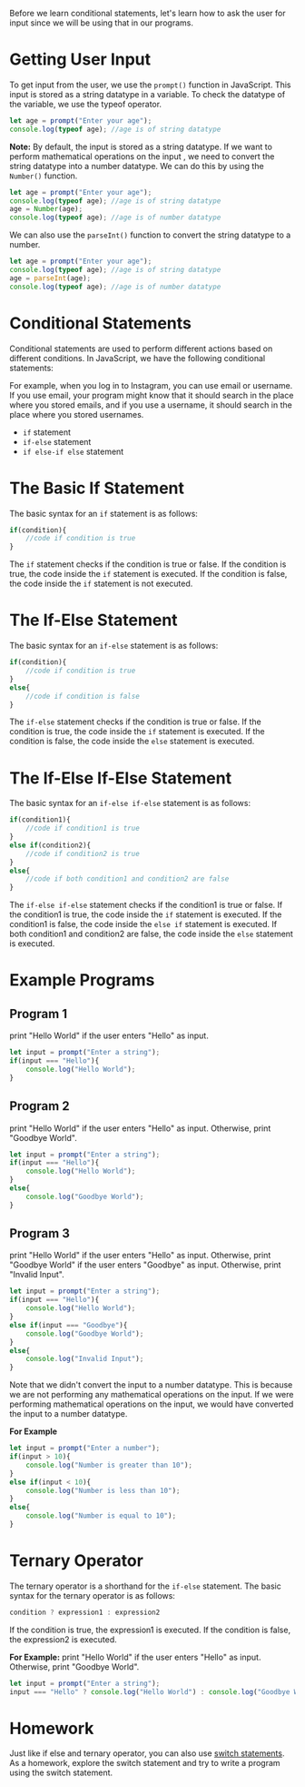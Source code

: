 Before we learn conditional statements, let's learn how to ask the user for input since we will be using that in our programs.

# Getting User Input
To get input from the user, we use the `prompt()` function in JavaScript. This input is stored as a string datatype in a variable. To check the datatype of the variable, we use the typeof operator.
```js
let age = prompt("Enter your age");
console.log(typeof age); //age is of string datatype
```
**Note:** By default, the input is stored as a string datatype. If we want to perform mathematical operations on the input , we need to convert the string datatype into a number datatype. We can do this by using the `Number()` function.
```js
let age = prompt("Enter your age");
console.log(typeof age); //age is of string datatype
age = Number(age);
console.log(typeof age); //age is of number datatype
```
We can also use the `parseInt()` function to convert the string datatype to a number.
```js
let age = prompt("Enter your age");
console.log(typeof age); //age is of string datatype
age = parseInt(age);
console.log(typeof age); //age is of number datatype
```

# Conditional Statements
Conditional statements are used to perform different actions based on different conditions. In JavaScript, we have the following conditional statements:

For example, when you log in to Instagram, you can use email or username. If you use email, your program might know that it should search in the place where you stored emails, and if you use a username, it should search in the place where you stored usernames.

* `if` statement
* `if-else` statement
* `if else-if else` statement
  
# The Basic If Statement
The basic syntax for an `if` statement is as follows:
```js
if(condition){
    //code if condition is true
}
```
The `if` statement checks if the condition is true or false. If the condition is true, the code inside the `if` statement is executed. If the condition is false, the code inside the `if` statement is not executed.

# The If-Else Statement
The basic syntax for an `if-else` statement is as follows:
```js
if(condition){
    //code if condition is true
}
else{
    //code if condition is false
}
```
The `if-else` statement checks if the condition is true or false. If the condition is true, the code inside the `if` statement is executed. If the condition is false, the code inside the `else` statement is executed.

# The If-Else If-Else Statement
The basic syntax for an `if-else if-else` statement is as follows:
```js
if(condition1){
    //code if condition1 is true
}
else if(condition2){
    //code if condition2 is true
}
else{
    //code if both condition1 and condition2 are false
}
```
The `if-else if-else` statement checks if the condition1 is true or false. If the condition1 is true, the code inside the `if` statement is executed. If the condition1 is false, the code inside the `else if` statement is executed. If both condition1 and condition2 are false, the code inside the `else` statement is executed.

# Example Programs
## Program 1
print "Hello World" if the user enters "Hello" as input.
```js
let input = prompt("Enter a string");
if(input === "Hello"){
    console.log("Hello World");
}
```
## Program 2
print "Hello World" if the user enters "Hello" as input. Otherwise, print "Goodbye World".
```js
let input = prompt("Enter a string");
if(input === "Hello"){
    console.log("Hello World");
}
else{
    console.log("Goodbye World");
}
```
## Program 3
print "Hello World" if the user enters "Hello" as input. Otherwise, print "Goodbye World" if the user enters "Goodbye" as input. Otherwise, print "Invalid Input".
```js
let input = prompt("Enter a string");
if(input === "Hello"){
    console.log("Hello World");
}
else if(input === "Goodbye"){
    console.log("Goodbye World");
}
else{
    console.log("Invalid Input");
}
```
Note that we didn't convert the input to a number datatype. This is because we are not performing any mathematical operations on the input. If we were performing mathematical operations on the input, we would have converted the input to a number datatype.

**For Example**
```js
let input = prompt("Enter a number");
if(input > 10){
    console.log("Number is greater than 10");
}
else if(input < 10){
    console.log("Number is less than 10");
}
else{
    console.log("Number is equal to 10");
}
```

# Ternary Operator
The ternary operator is a shorthand for the `if-else` statement. The basic syntax for the ternary operator is as follows:
```js
condition ? expression1 : expression2
```
If the condition is true, the expression1 is executed. If the condition is false, the expression2 is executed.

**For Example:**
print "Hello World" if the user enters "Hello" as input. Otherwise, print "Goodbye World".
```js
let input = prompt("Enter a string");
input === "Hello" ? console.log("Hello World") : console.log("Goodbye World");
```
# Homework
Just like if else and ternary operator, you can also use [switch statements](https://www.w3schools.com/js/js_switch.asp). As a homework, explore the switch statement and try to write a program using the switch statement.